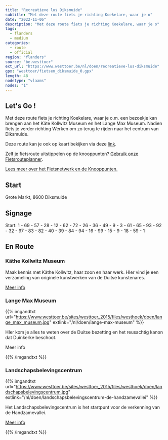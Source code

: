 ```yaml
---
title: "Recreatieve lus Diksmuide"
subtitle: "Met deze route fiets je richting Koekelare, waar je o"
date: "2022-11-06"
description: "Met deze route fiets je richting Koekelare, waar je o" 
tags:
  - flanders
  - medium
categories: 
  - route
  - official
region: "flanders"
source: "be.westtoer"
ext_url: "https://www.westtoer.be/nl/doen/recreatieve-lus-diksmuide"
gpx: "westtoer/fietsen_diksmuide_0.gpx"
length: 48
nodetype: "vlaams"
nodes: "1"
---
```


## Let's Go !

Met deze route fiets je richting Koekelare, waar je o.m. een bezoekje kan brengen aan het Käte Kollwitz Museum en het Lange Max Museum. Nadien fiets je verder richting Werken om zo terug te rijden naar het centrum van Diksmuide.

Deze route kan je ook op kaart bekijken via deze [link](http://west-vlinderen.be/routes/detail/w35m48/).

Zelf je fietsroute uitstippelen op de knooppunten? [Gebruik onze Fietsrouteplanner](http://www.westtoer.be/nl/fietsrouteplanner).

[Lees meer over het Fietsnetwerk en de Knooppunten.](http://www.westtoer.be/nl/inspiratie/fietsnetwerk)

## Start 

Grote Markt, 8600 Diksmuide

## Signage

Start: 1 - 69 - 57 - 28 - 12 - 62 - 72 - 26 - 36 - 49 - 9 - 3 - 61 - 65 - 93 - 92 - 32 - 97 - 83 - 82 - 40 - 39 - 84 - 94 - 16 - 99 - 15 - 9 - 18 - 59 - 1

## En Route

### Käthe Kollwitz Museum

Maak kennis met Käthe Kollwitz, haar zoon en haar werk. HIer vind je een verzameling van originele kunstwerken van de Duitse kunstenares.

[Meer info](https://www.westtoer.be/nl/doen/k%C3%A4the-kollwitz-museum)

### Lange Max Museum

{{% imgandtxt url="https://www.westtoer.be/sites/westtoer_2015/files/westhoek/doen/lange_max_museum.jpg" extlink="/nl/doen/lange-max-museum" %}}

HIer kom je alles te weten over de Duitse bezetting en het reusachtig kanon dat Duinkerke beschoot.

Meer info

{{% /imgandtxt %}}

### Landschapsbelevingscentrum

{{% imgandtxt url="https://www.westtoer.be/sites/westtoer_2015/files/westhoek/doen/landschapsbelevingscentrum.jpg" extlink="/nl/doen/landschapsbelevingscentrum-de-handzamevallei" %}}

Het Landschapsbelevingscentrum is het startpunt voor de verkenning van de Handzamevallei.

[Meer info](https://www.westtoer.be/nl/doen/landschapsbelevingscentrum-de-handzamevallei)

{{% /imgandtxt %}}